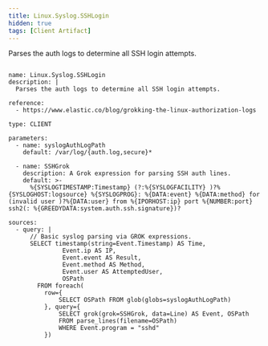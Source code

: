 ```yaml
---
title: Linux.Syslog.SSHLogin
hidden: true
tags: [Client Artifact]
---
```


Parses the auth logs to determine all SSH login attempts.


<pre><code class="language-yaml">
name: Linux.Syslog.SSHLogin
description: |
  Parses the auth logs to determine all SSH login attempts.

reference:
  - https://www.elastic.co/blog/grokking-the-linux-authorization-logs

type: CLIENT

parameters:
  - name: syslogAuthLogPath
    default: /var/log/{auth.log,secure}*

  - name: SSHGrok
    description: A Grok expression for parsing SSH auth lines.
    default: &gt;-
      %{SYSLOGTIMESTAMP:Timestamp} (?:%{SYSLOGFACILITY} )?%{SYSLOGHOST:logsource} %{SYSLOGPROG}: %{DATA:event} %{DATA:method} for (invalid user )?%{DATA:user} from %{IPORHOST:ip} port %{NUMBER:port} ssh2(: %{GREEDYDATA:system.auth.ssh.signature})?

sources:
  - query: |
      // Basic syslog parsing via GROK expressions.
      SELECT timestamp(string=Event.Timestamp) AS Time,
               Event.ip AS IP,
               Event.event AS Result,
               Event.method AS Method,
               Event.user AS AttemptedUser,
               OSPath
        FROM foreach(
          row={
              SELECT OSPath FROM glob(globs=syslogAuthLogPath)
          }, query={
              SELECT grok(grok=SSHGrok, data=Line) AS Event, OSPath
              FROM parse_lines(filename=OSPath)
              WHERE Event.program = "sshd"
          })

</code></pre>

